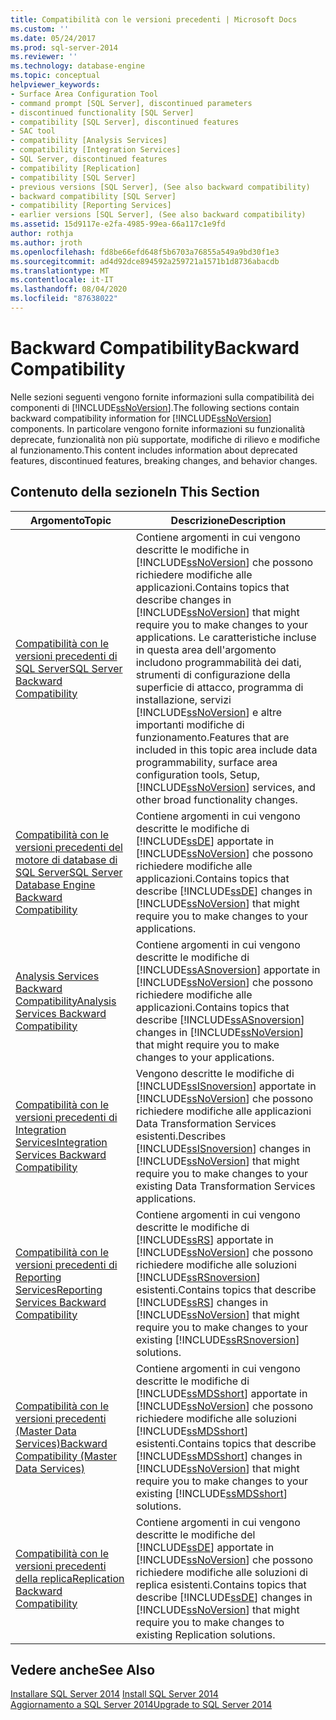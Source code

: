 ```yaml
---
title: Compatibilità con le versioni precedenti | Microsoft Docs
ms.custom: ''
ms.date: 05/24/2017
ms.prod: sql-server-2014
ms.reviewer: ''
ms.technology: database-engine
ms.topic: conceptual
helpviewer_keywords:
- Surface Area Configuration Tool
- command prompt [SQL Server], discontinued parameters
- discontinued functionality [SQL Server]
- compatibility [SQL Server], discontinued features
- SAC tool
- compatibility [Analysis Services]
- compatibility [Integration Services]
- SQL Server, discontinued features
- compatibility [Replication]
- compatibility [SQL Server]
- previous versions [SQL Server], (See also backward compatibility)
- backward compatibility [SQL Server]
- compatibility [Reporting Services]
- earlier versions [SQL Server], (See also backward compatibility)
ms.assetid: 15d9117e-e2fa-4985-99ea-66a117c1e9fd
author: rothja
ms.author: jroth
ms.openlocfilehash: fd8be66efd648f5b6703a76855a549a9bd30f1e3
ms.sourcegitcommit: ad4d92dce894592a259721a1571b1d8736abacdb
ms.translationtype: MT
ms.contentlocale: it-IT
ms.lasthandoff: 08/04/2020
ms.locfileid: "87638022"
---
```

# <a name="backward-compatibility"></a><span data-ttu-id="bdcd1-102">Backward Compatibility</span><span class="sxs-lookup"><span data-stu-id="bdcd1-102">Backward Compatibility</span></span>
  <span data-ttu-id="bdcd1-103">Nelle sezioni seguenti vengono fornite informazioni sulla compatibilità dei componenti di [!INCLUDE[ssNoVersion](../includes/ssnoversion-md.md)].</span><span class="sxs-lookup"><span data-stu-id="bdcd1-103">The following sections contain backward compatibility information for [!INCLUDE[ssNoVersion](../includes/ssnoversion-md.md)] components.</span></span> <span data-ttu-id="bdcd1-104">In particolare vengono fornite informazioni su funzionalità deprecate, funzionalità non più supportate, modifiche di rilievo e modifiche al funzionamento.</span><span class="sxs-lookup"><span data-stu-id="bdcd1-104">This content includes information about deprecated features, discontinued features, breaking changes, and behavior changes.</span></span>  
  
## <a name="in-this-section"></a><span data-ttu-id="bdcd1-105">Contenuto della sezione</span><span class="sxs-lookup"><span data-stu-id="bdcd1-105">In This Section</span></span>  
  
|<span data-ttu-id="bdcd1-106">Argomento</span><span class="sxs-lookup"><span data-stu-id="bdcd1-106">Topic</span></span>|<span data-ttu-id="bdcd1-107">Descrizione</span><span class="sxs-lookup"><span data-stu-id="bdcd1-107">Description</span></span>|  
|-----------|-----------------|  
|[<span data-ttu-id="bdcd1-108">Compatibilità con le versioni precedenti di SQL Server</span><span class="sxs-lookup"><span data-stu-id="bdcd1-108">SQL Server Backward Compatibility</span></span>](../../2014/getting-started/sql-server-backward-compatibility.md)|<span data-ttu-id="bdcd1-109">Contiene argomenti in cui vengono descritte le modifiche in [!INCLUDE[ssNoVersion](../includes/ssnoversion-md.md)] che possono richiedere modifiche alle applicazioni.</span><span class="sxs-lookup"><span data-stu-id="bdcd1-109">Contains topics that describe changes in [!INCLUDE[ssNoVersion](../includes/ssnoversion-md.md)] that might require you to make changes to your applications.</span></span> <span data-ttu-id="bdcd1-110">Le caratteristiche incluse in questa area dell'argomento includono programmabilità dei dati, strumenti di configurazione della superficie di attacco, programma di installazione, servizi [!INCLUDE[ssNoVersion](../includes/ssnoversion-md.md)] e altre importanti modifiche di funzionamento.</span><span class="sxs-lookup"><span data-stu-id="bdcd1-110">Features that are included in this topic area include data programmability, surface area configuration tools, Setup, [!INCLUDE[ssNoVersion](../includes/ssnoversion-md.md)] services, and other broad functionality changes.</span></span>|  
|[<span data-ttu-id="bdcd1-111">Compatibilità con le versioni precedenti del motore di database di SQL Server</span><span class="sxs-lookup"><span data-stu-id="bdcd1-111">SQL Server Database Engine Backward Compatibility</span></span>](../database-engine/sql-server-database-engine-backward-compatibility.md)|<span data-ttu-id="bdcd1-112">Contiene argomenti in cui vengono descritte le modifiche di [!INCLUDE[ssDE](../includes/ssde-md.md)] apportate in [!INCLUDE[ssNoVersion](../includes/ssnoversion-md.md)] che possono richiedere modifiche alle applicazioni.</span><span class="sxs-lookup"><span data-stu-id="bdcd1-112">Contains topics that describe [!INCLUDE[ssDE](../includes/ssde-md.md)] changes in [!INCLUDE[ssNoVersion](../includes/ssnoversion-md.md)] that might require you to make changes to your applications.</span></span>|  
|[<span data-ttu-id="bdcd1-113">Analysis Services Backward Compatibility</span><span class="sxs-lookup"><span data-stu-id="bdcd1-113">Analysis Services Backward Compatibility</span></span>](../../2014/analysis-services/analysis-services-backward-compatibility.md)|<span data-ttu-id="bdcd1-114">Contiene argomenti in cui vengono descritte le modifiche di [!INCLUDE[ssASnoversion](../includes/ssasnoversion-md.md)] apportate in [!INCLUDE[ssNoVersion](../includes/ssnoversion-md.md)] che possono richiedere modifiche alle applicazioni.</span><span class="sxs-lookup"><span data-stu-id="bdcd1-114">Contains topics that describe [!INCLUDE[ssASnoversion](../includes/ssasnoversion-md.md)] changes in [!INCLUDE[ssNoVersion](../includes/ssnoversion-md.md)] that might require you to make changes to your applications.</span></span>|  
|[<span data-ttu-id="bdcd1-115">Compatibilità con le versioni precedenti di Integration Services</span><span class="sxs-lookup"><span data-stu-id="bdcd1-115">Integration Services Backward Compatibility</span></span>](../integration-services/integration-services-backward-compatibility.md)|<span data-ttu-id="bdcd1-116">Vengono descritte le modifiche di [!INCLUDE[ssISnoversion](../includes/ssisnoversion-md.md)] apportate in [!INCLUDE[ssNoVersion](../includes/ssnoversion-md.md)] che possono richiedere modifiche alle applicazioni Data Transformation Services esistenti.</span><span class="sxs-lookup"><span data-stu-id="bdcd1-116">Describes [!INCLUDE[ssISnoversion](../includes/ssisnoversion-md.md)] changes in [!INCLUDE[ssNoVersion](../includes/ssnoversion-md.md)] that might require you to make changes to your existing Data Transformation Services applications.</span></span>|  
|[<span data-ttu-id="bdcd1-117">Compatibilità con le versioni precedenti di Reporting Services</span><span class="sxs-lookup"><span data-stu-id="bdcd1-117">Reporting Services Backward Compatibility</span></span>](../reporting-services/reporting-services-backward-compatibility.md)|<span data-ttu-id="bdcd1-118">Contiene argomenti in cui vengono descritte le modifiche di [!INCLUDE[ssRS](../includes/ssrs.md)] apportate in [!INCLUDE[ssNoVersion](../includes/ssnoversion-md.md)] che possono richiedere modifiche alle soluzioni [!INCLUDE[ssRSnoversion](../includes/ssrsnoversion-md.md)] esistenti.</span><span class="sxs-lookup"><span data-stu-id="bdcd1-118">Contains topics that describe [!INCLUDE[ssRS](../includes/ssrs.md)] changes in [!INCLUDE[ssNoVersion](../includes/ssnoversion-md.md)] that might require you to make changes to your existing [!INCLUDE[ssRSnoversion](../includes/ssrsnoversion-md.md)] solutions.</span></span>|  
|[<span data-ttu-id="bdcd1-119">Compatibilità con le versioni precedenti &#40;Master Data Services&#41;</span><span class="sxs-lookup"><span data-stu-id="bdcd1-119">Backward Compatibility &#40;Master Data Services&#41;</span></span>](../master-data-services/backward-compatibility-master-data-services.md)|<span data-ttu-id="bdcd1-120">Contiene argomenti in cui vengono descritte le modifiche di [!INCLUDE[ssMDSshort](../includes/ssmdsshort-md.md)] apportate in [!INCLUDE[ssNoVersion](../includes/ssnoversion-md.md)] che possono richiedere modifiche alle soluzioni [!INCLUDE[ssMDSshort](../includes/ssmdsshort-md.md)] esistenti.</span><span class="sxs-lookup"><span data-stu-id="bdcd1-120">Contains topics that describe [!INCLUDE[ssMDSshort](../includes/ssmdsshort-md.md)] changes in [!INCLUDE[ssNoVersion](../includes/ssnoversion-md.md)] that might require you to make changes to your existing [!INCLUDE[ssMDSshort](../includes/ssmdsshort-md.md)] solutions.</span></span>|  
|[<span data-ttu-id="bdcd1-121">Compatibilità con le versioni precedenti della replica</span><span class="sxs-lookup"><span data-stu-id="bdcd1-121">Replication Backward Compatibility</span></span>](../../2014/relational-databases/replication/replication-backward-compatibility.md)|<span data-ttu-id="bdcd1-122">Contiene argomenti in cui vengono descritte le modifiche del [!INCLUDE[ssDE](../includes/ssde-md.md)] apportate in [!INCLUDE[ssNoVersion](../includes/ssnoversion-md.md)] che possono richiedere modifiche alle soluzioni di replica esistenti.</span><span class="sxs-lookup"><span data-stu-id="bdcd1-122">Contains topics that describe [!INCLUDE[ssDE](../includes/ssde-md.md)] changes in [!INCLUDE[ssNoVersion](../includes/ssnoversion-md.md)] that might require you to make changes to existing Replication solutions.</span></span>|  
  
## <a name="see-also"></a><span data-ttu-id="bdcd1-123">Vedere anche</span><span class="sxs-lookup"><span data-stu-id="bdcd1-123">See Also</span></span>  
 <span data-ttu-id="bdcd1-124">[Installare SQL Server 2014](../database-engine/install-windows/install-sql-server.md) </span><span class="sxs-lookup"><span data-stu-id="bdcd1-124">[Install SQL Server 2014](../database-engine/install-windows/install-sql-server.md) </span></span>  
 [<span data-ttu-id="bdcd1-125">Aggiornamento a SQL Server 2014</span><span class="sxs-lookup"><span data-stu-id="bdcd1-125">Upgrade to SQL Server 2014</span></span>](../database-engine/install-windows/upgrade-sql-server.md)  
  
  
